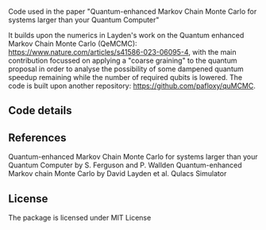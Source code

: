 Code used in the paper "Quantum-enhanced Markov Chain Monte Carlo for systems larger than your Quantum Computer"

It builds upon the numerics in Layden's work on the Quantum enhanced Markov Chain Monte Carlo (QeMCMC): https://www.nature.com/articles/s41586-023-06095-4, with the main contribution focussed on applying a "coarse graining" to the quantum proposal in order to analyse the possibility of some dampened quantum speedup remaining while the number of required qubits is lowered. The code is built upon another repository: https://github.com/pafloxy/quMCMC.

## Code details



## References
Quantum-enhanced Markov Chain Monte Carlo for systems larger than your Quantum Computer by S. Ferguson and P. Wallden
Quantum-enhanced Markov chain Monte Carlo by David Layden et al.
Qulacs Simulator

## License
The package is licensed under  MIT License
